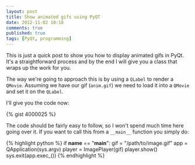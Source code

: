 ```yaml
---
layout: post
title: Show animated gifs using PyQT
date: 2012-11-02 10:18
comments: true
published: true
tags: [PyQt, programming]
---
```


This is just a quick post to show you how to display animated gifs in PyQt. It's a straightforward process and by the end I will give you a class that wraps up the work for you.

The way we're going to approach this is by using a ``QLabel`` to render a ``QMovie``. Assuming we have our gif (``anim.gif``) we need to load it into a ``QMovie`` and set it on the ``QLabel``. 

I'll give you the code now:

{% gist 4000025 %}

The code should be fairly easy to follow, so I won't spend much time here going over it. If you want to call this from a ``__main__`` function you simply do:

{% highlight python %}
if __name__ == "__main__":
    gif = "/path/to/image.gif"
    app = QApplication(sys.argv)
    player = ImagePlayer(gif)
    player.show()
    sys.exit(app.exec_())
{% endhighlight %}
